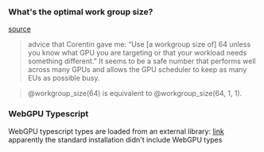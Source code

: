 ### What's the optimal work group size?

[source](https://surma.dev/things/webgpu/)

> advice that Corentin gave me: “Use [a workgroup size of] 64 unless you know 
  what GPU you are targeting or that your workload needs something different.” 
  It seems to be a safe number that performs well across many GPUs and allows 
  the GPU scheduler to keep as many EUs as possible busy.

> @workgroup_size(64) is equivalent to @workgroup_size(64, 1, 1).


### WebGPU Typescript
WebGPU typescript types are loaded from an external library:
[link](https://github.com/gpuweb/types)
apparently the standard installation didn't include WebGPU types